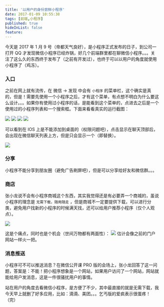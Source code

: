 ```yaml
---
title: '以用户的身份尝鲜小程序'
date: 2017-01-09 10:55:38
tags: [前端,小程序]
published: true
hideInList: false
feature: 
---
```


今天是 2017 年 1 月 9 号（帝都天气良好），是小程序正式发布的日子，到公司一打开 QQ 才发现微信小程序已经炸锅，好几个前端群里都在聊微信小程序。。。关注了这么久的东西终于发布了（之前有开发过），也终于可以以用户的角度就使用小程序了（鸡冻）。

<!-- more -->

### 入口

之前在网上就有流传，在 微信 → 发现 中会有 `小程序` 的菜单栏，这个确实是真的，但是！需要先使用一个小程序之后，才有这个菜单，有点想不明白为什么要这么设计。。。如果你有使用过小程序的话，是能看到这个菜单的，点进去之后是一个使用过的小程序列表和一个搜索框。下面来看看真实的运行截图：

![](http://ww4.sinaimg.cn/large/a5bab661gw1fbk7o7xwzuj20hs0vkgnm.jpg)
![](http://ww1.sinaimg.cn/large/a5bab661gw1fbk7o835xkj20hs0vktaw.jpg)
![](http://ww2.sinaimg.cn/large/a5bab661gw1fbk7o7z5ujj20hs0vkq67.jpg)
![](http://ww4.sinaimg.cn/large/a5bab661gw1fbk7yyfeiqj20hs0vkabi.jpg)

可以看到在 IOS 上是不能添加到桌面的（权限问题吧），点击显示在聊天顶部后，会出现在微信聊天列表上方，但是只会显示一个（即替换）。

![](http://ww1.sinaimg.cn/large/a5bab661gw1fbk89tbforj20hs0vkq7d.jpg)

### 分享
小程序不能分享到朋友圈（避免广告刷屏吧），但是可以分享给好友和微信群。。。

### 商店
张小龙说不会有小程序商城这个东西，其实我觉得还是有必要弄一个商城的，虽说小程序的理念是 `无需下载，随用随走` ，但是商城不一定要提供下载，可以进行分类，避免用户找新的小程序的时候满天找，还可以给用户推荐小程序（仅个人观点）。

![](http://ww4.sinaimg.cn/large/a5bab661jw1fbk7x0jq7sj20h903awep.jpg)

这是个痛点，同时也是个机会（世间万物都有两面性）：
![](http://ww3.sinaimg.cn/large/a5bab661gw1fbk81n708gj20h306u752.jpg)
估计会像之前的门户网站一样火一把。

### 消息推送
小程序可不可以推送消息？在微信公开课 PRO 版的会场上，张小龙回答了这一问题，答案是：不能！把小程序想象是一个网站，如果用户访问了一个网站，网站就能给用户发消息，这是一件很骚扰用户的事情。

站在用户的角度去看微信小程序，是方便了不少，其中最直接的就是无需下载，我今天早上就删了好多应用，比如：滴滴、美团。。。乞丐版的爱疯表示很蛋疼！（完）